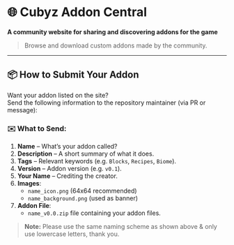 # 🌐 Cubyz Addon Central

**A community website for sharing and discovering addons for the game**

> Browse and download custom addons made by the community.

---

## 📦 How to Submit Your Addon

Want your addon listed on the site?  
Send the following information to the repository maintainer (via PR or message):

### ✉️ What to Send:

1. **Name** – What’s your addon called?  
2. **Description** – A short summary of what it does.  
3. **Tags** – Relevant keywords (e.g. `Blocks`, `Recipes`, `Biome`).  
4. **Version** – Addon version (e.g. `v0.1`).  
5. **Your Name** – Crediting the creator.  
6. **Images**:
    - `name_icon.png` (64x64 recommended)
    - `name_background.png` (used as banner)
7. **Addon File**:
    - `name_v0.0.zip` file containing your addon files.

> **Note:** Please use the same naming scheme as shown above & only use lowercase letters, thank you.

